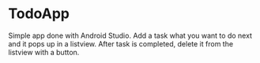 # TodoApp
Simple app done with Android Studio. Add a task what you want to do next and it pops up in a listview. After task is 
completed, delete it from the listview with a button.
